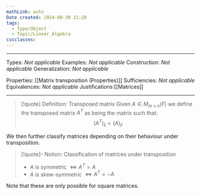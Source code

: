 ```yaml
---
mathLink: auto
Date created: 2024-08-30 21:28
tags:
  - Type/Object
  - Topic/Linear_Algebra
cssclasses:
---
```


---  

Types: _Not applicable_
Examples: _Not applicable_
Construction: _Not applicable_
Generalization: _Not applicable_

Properties: [[Matrix transposition (Properties)]]
Sufficiencies: _Not applicable_
Equivalences: _Not applicable_
Justifications:[[Matrices]]

---

> [!quote] Definition: Transposed matrix
> Given $A\in M_{m\times n}(F)$ we define the transposed matrix $A^T$ as being the matrix such that:$$(A^T)_{ij}=(A)_{ji}$$

We then further classify matrices depending on their behaviour under transposition.

>[!quote]- Notion: Classification of matrices under transposition
>- $A$ is symmetric $\iff A^T=A$
>- $A$ is skew-symmetric $\iff A^T=-A$

Note that these are only possible for square matrices.




